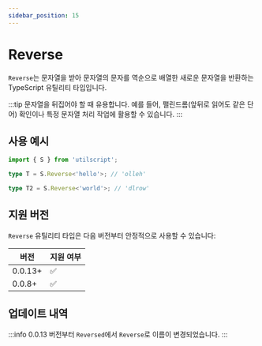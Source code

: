 ```yaml
---
sidebar_position: 15
---
```


# Reverse

`Reverse`는 문자열을 받아 문자열의 문자를 역순으로 배열한 새로운 문자열을 반환하는 TypeScript 유틸리티 타입입니다.

:::tip
문자열을 뒤집어야 할 때 유용합니다. 예를 들어, 팰린드롬(앞뒤로 읽어도 같은 단어) 확인이나 특정 문자열 처리 작업에 활용할 수 있습니다.
:::

## 사용 예시

```ts
import { S } from 'utilscript';

type T = S.Reverse<'hello'>; // 'olleh'

type T2 = S.Reverse<'world'>; // 'dlrow'
```

## 지원 버전

`Reverse` 유틸리티 타입은 다음 버전부터 안정적으로 사용할 수 있습니다:

| 버전    | 지원 여부 |
| ------- | --------- |
| 0.0.13+ | ✅        |
| 0.0.8+  | ✅        |

## 업데이트 내역

:::info
0.0.13 버전부터 `Reversed`에서 `Reverse`로 이름이 변경되었습니다.
:::

